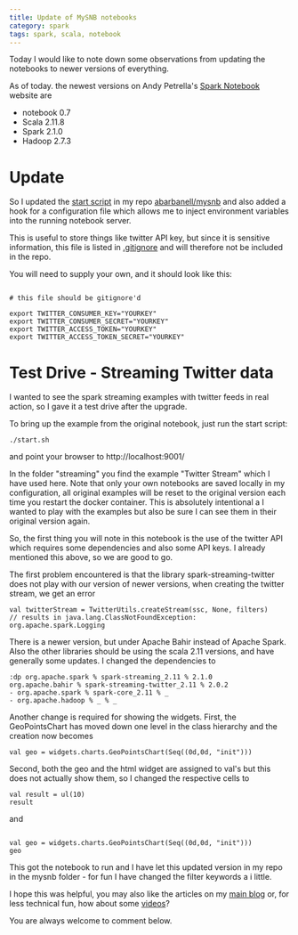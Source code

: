 ```yaml
---
title: Update of MySNB notebooks
category: spark
tags: spark, scala, notebook
---
```


Today I would like to note down some observations from 
updating the notebooks to newer versions of everything. 

As of today. the newest versions on Andy Petrella's 
[Spark Notebook](http://spark-notebook.io/) website are 

- notebook 0.7
- Scala 2.11.8
- Spark 2.1.0
- Hadoop 2.7.3

# Update

So I updated the [start
script](https://github.com/abarbanell/mysnb/blob/master/start.sh)
in my repo [abarbanell/mysnb](https://github.com/abarbanell/mysnb)
and also added a hook for a configuration file which allows me to
inject environment variables into the running notebook server.

This is  useful to store things like twitter API key, but since
it is sensitive information, this file is listed in 
[.gitignore](https://github.com/abarbanell/mysnb/blob/master/.gitignore)
and will therefore not be included in the repo.

You will need to supply your own, and it should look like this:

```

# this file should be gitignore'd
 
export TWITTER_CONSUMER_KEY="YOURKEY"
export TWITTER_CONSUMER_SECRET="YOURKEY"
export TWITTER_ACCESS_TOKEN="YOURKEY"
export TWITTER_ACCESS_TOKEN_SECRET="YOURKEY"

```

# Test Drive - Streaming Twitter data

I wanted to see the spark streaming examples with twitter feeds 
in real action, so I gave it a test drive after the upgrade. 

To bring up the example from the original notebook, just run the 
start script: 

```
./start.sh
```

and point your browser to http://localhost:9001/

In the folder "streaming" you find the example "Twitter Stream" which 
I have used here. Note that only your own notebooks are saved locally 
in my configuration, all original examples will be reset to the original 
version each time you restart the docker container. This is absolutely 
intentional a I wanted to play with the examples but also be sure I can 
see them in their original version again. 

So, the first thing you will note in this notebook is the use of 
the twitter API which requires some dependencies and also some API keys.
I already mentioned this above, so we are good to go. 

The first problem encountered is that the library spark-streaming-twitter 
does not play with our version of newer versions, when creating the twitter 
stream, we get an error 

```
val twitterStream = TwitterUtils.createStream(ssc, None, filters)
// results in java.lang.ClassNotFoundException: org.apache.spark.Logging
```

There is a newer version, but under Apache Bahir instead of Apache
Spark. Also the other libraries should be using the scala 2.11 versions, 
and have generally some updates. I changed the dependencies to

```
:dp org.apache.spark % spark-streaming_2.11 % 2.1.0
org.apache.bahir % spark-streaming-twitter_2.11 % 2.0.2
- org.apache.spark % spark-core_2.11 % _
- org.apache.hadoop % _ % _
```

Another change is required for showing the widgets. 
First, the GeoPointsChart has moved down one level in the class hierarchy 
and the creation now becomes 

```
val geo = widgets.charts.GeoPointsChart(Seq((0d,0d, "init")))
```

Second, both the geo and the html widget are assigned to val's but this does 
not actually show them, so I changed the respective cells to 

```
val result = ul(10)
result
```

and 

```

val geo = widgets.charts.GeoPointsChart(Seq((0d,0d, "init")))
geo

```

This got the notebook to run and I have let this updated version in my 
repo in the mysnb folder - for fun I have changed the filter keywords a i
little.

I hope this was helpful, you may also like the articles on my 
[main blog](http://blog.abarbanell.de/) or, for less technical 
fun, how about some [videos](https://goo.gl/qT7GBy)?

You are always welcome to comment below.
